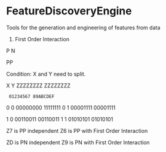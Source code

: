 # FeatureDiscoveryEngine
Tools for the generation and engineering of features from data




1. First Order Interaction


P
N


PP


Condition: X and Y need to split. 


X Y  ZZZZZZZZ ZZZZZZZZ

     01234567 89ABCDEF

0 0  00000000 11111111
0 1  00001111 00001111

1 0  00110011 00110011
1 1  01010101 01010101

Z7 is PP independent
Z6 is PP with First Order Interaction

ZD is PN independent
Z9 is PN with First Order Interaction

